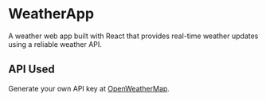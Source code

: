 # WeatherApp<br>

A weather web app built with React that provides real-time weather updates using a reliable weather API.<br>

## API Used<br>
Generate your own API key at [OpenWeatherMap](https://openweathermap.org/api).<br>
